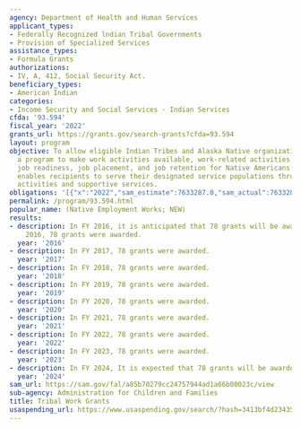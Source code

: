 ```yaml
---
agency: Department of Health and Human Services
applicant_types:
- Federally Recognized lndian Tribal Governments
- Provision of Specialized Services
assistance_types:
- Formula Grants
authorizations:
- IV, A, 412, Social Security Act.
beneficiary_types:
- American Indian
categories:
- Income Security and Social Services - Indian Services
cfda: '93.594'
fiscal_year: '2022'
grants_url: https://grants.gov/search-grants?cfda=93.594
layout: program
objective: To allow eligible Indian Tribes and Alaska Native organizations to operate
  a program to make work activities available, work-related activities to support
  job readiness, job placement, and job retention for Native Americans. NEW funding
  enables recipients to serve their designated service populations through these work
  activities and supportive services.
obligations: '[{"x":"2022","sam_estimate":7633287.0,"sam_actual":7633287.0,"usa_spending_actual":4030073.0},{"x":"2023","sam_estimate":7633287.0,"sam_actual":0.0,"usa_spending_actual":4030073.0},{"x":"2024","sam_estimate":7633287.0,"sam_actual":0.0,"usa_spending_actual":4017895.0}]'
permalink: /program/93.594.html
popular_name: (Native Employment Works; NEW)
results:
- description: In FY 2016, it is anticipated that 78 grants will be awarded. In FY
    2016, 78 grants were awarded.
  year: '2016'
- description: In FY 2017, 78 grants were awarded.
  year: '2017'
- description: In FY 2018, 78 grants were awarded.
  year: '2018'
- description: In FY 2019, 78 grants were awarded.
  year: '2019'
- description: In FY 2020, 78 grants were awarded.
  year: '2020'
- description: In FY 2021, 78 grants were awarded.
  year: '2021'
- description: In FY 2022, 78 grants were awarded.
  year: '2022'
- description: In FY 2023, 78 grants were awarded.
  year: '2023'
- description: In FY 2024, It is expected that 78 grants will be awarded.
  year: '2024'
sam_url: https://sam.gov/fal/a85b70279cc24757944ad1a66b00023c/view
sub-agency: Administration for Children and Families
title: Tribal Work Grants
usaspending_url: https://www.usaspending.gov/search/?hash=3413bf4d234352888474870dc405a958
---
```

